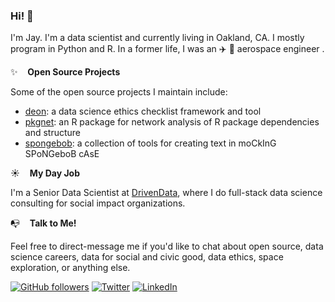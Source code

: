 ### Hi! 👋

I'm Jay. I'm a data scientist  and currently living in Oakland, CA. I mostly program in Python and R. In a former life, I was an :airplane: :rocket: aerospace engineer . 

:sparkles:&nbsp;&nbsp;&nbsp;&nbsp;**Open Source Projects**

Some of the open source projects I maintain include:

- [deon](https://github.com/drivendataorg/deon): a data science ethics checklist framework and tool
- [pkgnet](https://github.com/uptake/pkgnet): an R package for network analysis of R package dependencies and structure
- [spongebob](https://github.com/jayqi/spongebob): a collection of tools for creating text in moCkInG SPoNGeboB cAsE

:sunny:&nbsp;&nbsp;&nbsp;&nbsp;**My Day Job**

I'm a Senior Data Scientist at [DrivenData](https://www.drivendata.co/), where I do full-stack data science consulting for social impact organizations.

:mailbox_with_no_mail:&nbsp;&nbsp;&nbsp;&nbsp;**Talk to Me!**

Feel free to direct-message me if you'd like to chat about open source, data science careers, data for social and civic good, data ethics, space exploration, or anything else.

[![GitHub followers](https://img.shields.io/github/followers/jayqi?label=%40jayqi&style=social)](https://github.com/jayqi)
[![Twitter](https://img.shields.io/twitter/follow/jayyqi?label=%40jayyqi&style=social)](https://twitter.com/jayyqi) 
[![LinkedIn](https://img.shields.io/badge/%2Fin%2Fjayqi--_.svg?style=social&logo=linkedin)](https://www.linkedin.com/in/jayqi/)
